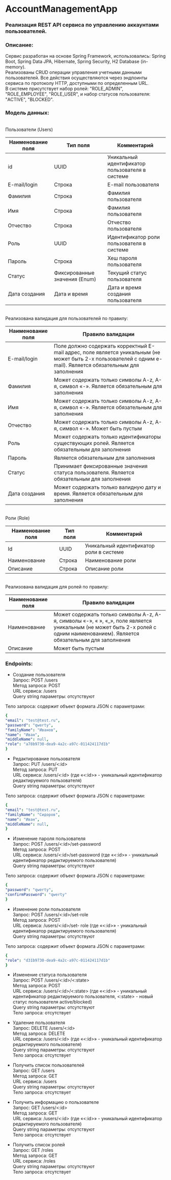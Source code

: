 # AccountManagementApp
### Реализация REST API сервиса по управлению аккаунтами пользователей.
### Описание:
Сервис разработан на основе Spring Framework, использовались: Spring Boot, Spring Data JPA, Hibernate, Spring Security, H2 Database (in-memory). <br>
Реализованы CRUD операции управления учетными данными пользователей. Все действия осуществляются через эндпоинты сервиса по протоколу HTTP, 
доступными по определенным URL.<br>
В системе присутствует набор ролей: "ROLE_ADMIN", "ROLE_EMPLOYEE", "ROLE_USER", и набор статусов пользователя: "ACTIVE", "BLOCKED".<br>
### Модель данных:

<br>Пользователи (Users)<br>

| Наименование поля | Тип поля                      | Комментарий                                     |
|-------------------|-------------------------------|-------------------------------------------------|
| id                | UUID                          | Уникальный идентификатор пользователя в системе |
| E-mail/login      | Строка                        | E-mail пользователя                             |
| Фамилия           | Строка                        | Фамилия пользователя                            |
| Имя               | Строка                        | Фамилия пользователя                            |
| Отчество          | Строка                        | Отчество пользователя                           |
| Роль              | UUID                          | Идентификатор роли пользователя в системе       |
| Пароль            | Строка                        | Хеш пароля пользователя                         |
| Статус            | Фиксированные значения (Enum) | Текущий статус пользователя                     |
| Дата создания     | Дата и время                  | Дата и время создания пользователя              |

<br>Реализована валидация для пользователей по правилу:<br>

| Наименование поля | Правило валидации                                                                                                                                              |
|-------------------|----------------------------------------------------------------------------------------------------------------------------------------------------------------|
| E-mail/login      | Поле должно содержать корректный E-mail адрес, поле является уникальным (не может быть 2-х пользователей с одним e-mail). Является обязательным для заполнения |
| Фамилия           | Может содержать только символы A-z, А-я, символ «-». Является обязательным для заполнения                                                                      |
| Имя               | Может содержать только символы A-z, А-я, символ «-». Является обязательным для заполнения                                                                      |
| Отчество          | Может содержать только символы A-z, А-я, символ «-». Может быть пустым                                                                                         |
| Роль              | Может содержать только идентификаторы существующих ролей. Является обязательным для заполнения                                                                 |
| Пароль            | Является обязательным для заполнения                                                                                                                           |
| Статус            | Принимает фиксированные значения статуса пользователя. Является обязательным для заполнения                                                                    |
| Дата создания     | Может содержать только валидную дату и время. Является обязательным для заполнения       

<br>Роли (Role)<br>

| Наименование поля | Тип поля | Комментарий                             |
|-------------------|----------|-----------------------------------------|
| Id                | UUID     | Уникальный идентификатор роли в системе |
| Наименование      | Строка   | Наименование роли                       |
| Описание          | Строка   | Описание роли                           |

<br>Реализована валидация для ролей по правилу:<br>

| Наименование поля | Правило валидации                                                                                                                                                              |
|-------------------|--------------------------------------------------------------------------------------------------------------------------------------------------------------------------------|
| Наименование      | Может содержать только символы A-z, А-я, символы «-», « », «_», поле является уникальным (не может быть 2-х ролей с одним наименованием). Является обязательным для заполнения |
| Описание          | Может быть пустым  

### Endpoints:<br>
 - Создание пользователя<br>
Запрос: POST /users<br>
Метод запроса: POST<br>
URL сервиса: /users<br>
Query string параметры: отсутствуют<br>

Тело запроса: содержит объект формата JSON с параметрами:<br>
``` yaml
{
"email": "test@test.ru",
"password": "qwerty",
"familyName": "Иванов",
"name": "Иван",
"middleName": null,
"role": "a78b9730-dea9-4a2c-a97c-011424117d1b"
}
```

 - Редактирование пользователя<br>
Запрос: PUT /users/<:id><br>
Метод запроса: PUT<br>
URL сервиса: /users/<:id> (где «<:id>» - уникальный идентификатор редактируемого пользователя)<br>
Query string параметры: отсутствуют<br>

Тело запроса: содержит объект формата JSON с параметрами:<br>
``` yaml
{
"email": "test@test.ru",
"familyName": "Сидоров",
"name": "Иван",
"middleName": null,
}
```

 - Изменение пароля пользователя<br>
Запрос: POST /users/<:id>/set-password<br>
Метод запроса: POST<br>
URL сервиса: /users/<:id>/set-password (где «<:id>» - уникальный идентификатор редактируемого пользователя)<br>
Query string параметры: отсутствуют<br>

Тело запроса: содержит объект формата JSON с параметрами:<br>
``` yaml
{
"password": "qwerty",
"confirmPassword": "qwerty"
}
```

 - Изменение роли пользователя<br>
Запрос: POST /users/<:id>/set-role<br>
Метод запроса: POST<br>
URL сервиса: /users/<:id>/set- role (где «<:id>» - уникальный идентификатор редактируемого пользователя)<br>
Query string параметры: отсутствуют<br>

Тело запроса: содержит объект формата JSON с параметрами:<br>
``` yaml
{
"role": "d31b9730-dea9-4a2c-a97c-011424117d1b"
}
```

 - Изменение статуса пользователя<br>
Запрос: POST /users/<:id>/<:state><br>
Метод запроса: POST<br>
URL сервиса: /users/<:id>/<:state> (где «<:id>» - уникальный идентификатор редактируемого пользователя, <:state> - новый статус пользователя active/blocked)<br>
Query string параметры: отсутствуют<br>
Тело запроса: отсутствует<br>

 - Удаление пользователя<br>
Запрос: DELETE /users/<:id><br>
Метод запроса: DELETE<br>
URL сервиса: /users/<:id> (где «<:id>» - уникальный идентификатор редактируемого пользователя)<br>
Query string параметры: отсутствуют<br>
Тело запроса: отсутствует<br>

 - Получить список пользователей<br>
Запрос: GET /users<br>
Метод запроса: GET<br>
URL сервиса: /users<br>
Query string параметры: отсутствуют<br>
Тело запроса: отсутствует<br>

 - Получить информацию о пользователе<br>
Запрос: GET /users/<:id><br>
Метод запроса: GET<br>
URL сервиса: /users/<:id> (где «<:id>» - уникальный идентификатор редактируемого пользователя)<br>
Query string параметры: отсутствуют<br>
Тело запроса: отсутствует<br>

 - Получить список ролей<br>
Запрос: GET /roles<br>
Метод запроса: GET<br>
URL сервиса: /roles<br>
Query string параметры: отсутствуют<br>
Тело запроса: отсутствует<br>
